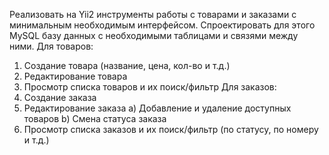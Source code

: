 Реализовать на Yii2 инструменты работы с товарами и заказами с минимальным
необходимым интерфейсом. Спроектировать для этого MySQL базу данных с
необходимыми таблицами и связями между ними.
Для товаров:
1) Создание товара (название, цена, кол-во и т.д.)
2) Редактирование товара
3) Просмотр списка товаров и их поиск/фильтр
Для заказов:
1) Создание заказа
2) Редактирование заказа
a) Добавление и удаление доступных товаров
b) Смена статуса заказа
3) Просмотр списка заказов и их поиск/фильтр (по статусу, по номеру и т.д.)
